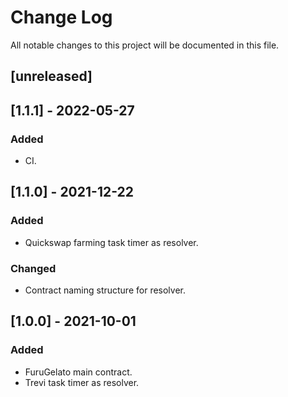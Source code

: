 # Change Log

All notable changes to this project will be documented in this file.

## [unreleased]

## [1.1.1] - 2022-05-27

### Added

- CI.

## [1.1.0] - 2021-12-22

### Added

- Quickswap farming task timer as resolver.

### Changed

- Contract naming structure for resolver.

## [1.0.0] - 2021-10-01

### Added

- FuruGelato main contract.
- Trevi task timer as resolver.
